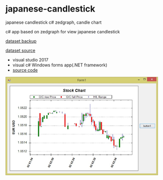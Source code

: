 # japanese-candlestick
japanese candlestick c# zedgraph, candle chart

c# app based on zedgraph for view japanese candlestick

[dataset backup](https://github.com/DenisSouth/FX-1-Minute-Data)

[dataset source](https://www.histdata.com/download-free-forex-data/)


- visual studio 2017
- visual c# Windows forms app(.NET framework)
- [source code](Form1.cs)



![alt text](Form1.jpg)


